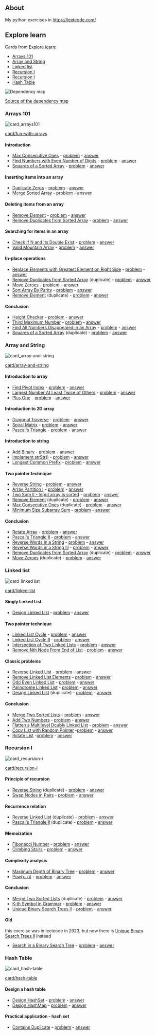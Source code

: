 ## About

My python exercises in https://leetcode.com/

## Explore learn

Cards from [Explore learn](https://leetcode.com/explore/learn/):

- [Arrays 101](#Arrays-101)
- [Array and String](#Array-and-String)
- [Linked list](#Linked-list)
- [Recursion I](#Recursion-I)
- [Recursion I](#Recursion-I)
- [Hash Table](#Hash-Table)

![Dependency map](.assets/dependency_map.png)

[Source of the dependency map](https://leetcode.com/explore/learn/card/the-leetcode-beginners-guide/679/sql-syntax/4358/)


### Arrays 101

![card_arrays101](.assets/card_arrays101.png)

[card/fun-with-arrays](https://leetcode.com/explore/learn/card/fun-with-arrays/)

#### Introduction

- [Max Consecutive Ones](https://leetcode.com/explore/learn/card/fun-with-arrays/521/introduction/3238/) - [problem](https://leetcode.com/problems/max-consecutive-ones) - [answer](problems/test_max_consecutive_ones.py)
- [Find Numbers with Even Number of Digits](https://leetcode.com/explore/learn/card/fun-with-arrays/521/introduction/3237/) - [problem](https://leetcode.com/problems/find-numbers-with-even-number-of-digits) - [answer](problems/test_find_numbers_with_even_number_of_digits.py)
- [Squares of a Sorted Array](https://leetcode.com/explore/learn/card/fun-with-arrays/521/introduction/3240/) - [problem](https://leetcode.com/problems/squares-of-a-sorted-array) - [answer](problems/test_squares_of_a_sorted_array.py)

#### Inserting items into an array

- [Duplicate Zeros](https://leetcode.com/explore/learn/card/fun-with-arrays/525/inserting-items-into-an-array/3245/) - [problem](https://leetcode.com/problems/duplicate-zeros) - [answer](problems/test_duplicate_zeros.py)
- [Merge Sorted Array](https://leetcode.com/explore/learn/card/fun-with-arrays/525/inserting-items-into-an-array/3253/) - [problem](https://leetcode.com/problems/merge-sorted-array) - [answer](problems/test_merge_sorted_array.py)

#### Deleting items from an array

- [Remove Element](https://leetcode.com/explore/learn/card/fun-with-arrays/526/deleting-items-from-an-array/3247/) - [problem](https://leetcode.com/problems/remove-element) - [answer](problems/test_remove_element.py)
- [Remove Duplicates from Sorted Array](https://leetcode.com/explore/learn/card/fun-with-arrays/526/deleting-items-from-an-array/3248/) - [problem](https://leetcode.com/problems/remove-duplicates-from-sorted-array) - [answer](problems/test_remove_duplicates_from_sorted_array.py)

#### Searching for items in an array

- [Check If N and Its Double Exist](https://leetcode.com/explore/learn/card/fun-with-arrays/527/searching-for-items-in-an-array/3250/) - [problem](https://leetcode.com/problems/check-if-n-and-its-double-exist) - [answer](problems/test_check_if_n_and_its_double_exist.py)
- [Valid Mountain Array](https://leetcode.com/explore/learn/card/fun-with-arrays/527/searching-for-items-in-an-array/3251/) - [problem](https://leetcode.com/problems/valid-mountain-array) - [answer](problems/test_valid_mountain_array.py)

#### In-place operations

- [Replace Elements with Greatest Element on Right Side](https://leetcode.com/explore/learn/card/fun-with-arrays/511/in-place-operations/3259/) - [problem](https://leetcode.com/problems/replace-elements-with-greatest-element-on-right-side) - [answer](problems/test_replace_elements_with_greatest_element_on_right_side.py)
- [Remove Duplicates from Sorted Array](https://leetcode.com/explore/learn/card/fun-with-arrays/511/in-place-operations/3258/) (duplicate) - [problem](https://leetcode.com/problems/remove-duplicates-from-sorted-array) - [answer](problems/test_remove_duplicates_from_sorted_array.py)
- [Move Zeroes](https://leetcode.com/explore/learn/card/fun-with-arrays/511/in-place-operations/3157/) - [problem](https://leetcode.com/problems/move-zeroes) - [answer](problems/test_move_zeroes.py)
- [Sort Array By Parity](https://leetcode.com/explore/learn/card/fun-with-arrays/511/in-place-operations/3260/) - [problem](https://leetcode.com/problems/sort-array-by-parity) - [answer](problems/test_sort_array_by_parity.py)
- [Remove Element](https://leetcode.com/explore/learn/card/fun-with-arrays/511/in-place-operations/3575/) (duplicate) - [problem](https://leetcode.com/problems/remove-element) - [answer](problems/test_remove_element.py)

#### Conclusion

- [Height Checker](https://leetcode.com/explore/learn/card/fun-with-arrays/523/conclusion/3228/) - [problem](https://leetcode.com/problems/height-checker) - [answer](problems/test_height_checker.py)
- [Third Maximum Number](https://leetcode.com/explore/learn/card/fun-with-arrays/523/conclusion/3231/) - [problem](https://leetcode.com/problems/third-maximum-number) - [answer](problems/test_third_maximum_number.py)
- [Find All Numbers Disappeared in an Array](https://leetcode.com/explore/learn/card/fun-with-arrays/523/conclusion/3270/) - [problem](https://leetcode.com/problems/find-all-numbers-disappeared-in-an-array) - [answer](problems/test_find_all_numbers_disappeared_in_an_array.py)
- [Squares of a Sorted Array](https://leetcode.com/explore/learn/card/fun-with-arrays/523/conclusion/3574/) (duplicate) - [problem](https://leetcode.com/problems/squares-of-a-sorted-array) - [answer](problems/test_squares_of_a_sorted_array.py)

### Array and String

![card_array-and-string](.assets/card_array-and-string.png)

[card/array-and-string](https://leetcode.com/explore/learn/card/array-and-string/)

#### Introduction to array

- [Find Pivot Index](https://leetcode.com/explore/learn/card/array-and-string/201/introduction-to-array/1144/) - [problem](https://leetcode.com/problems/find-pivot-index) - [answer](problems/test_find_pivot_index.py)
- [Largest Number At Least Twice of Others](https://leetcode.com/explore/learn/card/array-and-string/201/introduction-to-array/1147/) - [problem](https://leetcode.com/problems/largest-number-at-least-twice-of-others) - [answer](problems/test_largest_number_at_least_twice_of_others.py)
- [Plus One](https://leetcode.com/explore/learn/card/array-and-string/201/introduction-to-array/1148/) - [problem](https://leetcode.com/problems/plus-one) - [answer](problems/test_plus_one.py)

#### Introduction to 2D array

- [Diagonal Traverse](https://leetcode.com/explore/learn/card/array-and-string/202/introduction-to-2d-array/1167/) - [problem](https://leetcode.com/problems/diagonal-traverse) - [answer](problems/test_diagonal_traverse.py)
- [Spiral Matrix](https://leetcode.com/explore/learn/card/array-and-string/202/introduction-to-2d-array/1168/) - [problem](https://leetcode.com/problems/spiral-matrix) - [answer](problems/test_spiral_matrix.py)
- [Pascal's Triangle](https://leetcode.com/explore/learn/card/array-and-string/202/introduction-to-2d-array/1170/) - [problem](https://leetcode.com/problems/pascals-triangle) - [answer](problems/test_pascals_triangle.py)

#### Introduction to string

- [Add Binary](https://leetcode.com/explore/learn/card/array-and-string/203/introduction-to-string/1160/) - [problem](https://leetcode.com/problems/add-binary) - [answer](problems/test_add_binary.py)
- [Implement strStr()](https://leetcode.com/explore/learn/card/array-and-string/203/introduction-to-string/1161/) - [problem](https://leetcode.com/problems/find-the-index-of-the-first-occurrence-in-a-string) - [answer](problems/test_find_the_index_of_the_first_occurrence_in_a_string.py)
- [Longest Common Prefix](https://leetcode.com/explore/learn/card/array-and-string/203/introduction-to-string/1162/) - [problem](https://leetcode.com/problems/longest-common-prefix) - [answer](problems/test_longest_common_prefix.py)

#### Two pointer technique

- [Reverse String](https://leetcode.com/explore/learn/card/array-and-string/205/array-two-pointer-technique/1183/) - [problem](https://leetcode.com/problems/reverse-string) - [answer](problems/test_reverse_string.py)
- [Array Partition I](https://leetcode.com/explore/learn/card/array-and-string/205/array-two-pointer-technique/1154/) - [problem](https://leetcode.com/problems/array-partition) - [answer](problems/test_array_partition.py)
- [Two Sum II - Input array is sorted](https://leetcode.com/explore/learn/card/array-and-string/205/array-two-pointer-technique/1153/) - [problem](https://leetcode.com/problems/two-sum-ii-input-array-is-sorted) - [answer](problems/test_array_partition.py)
- [Remove Element](https://leetcode.com/explore/learn/card/array-and-string/205/array-two-pointer-technique/1151/) (duplicate) - [problem](https://leetcode.com/problems/remove-element) - [answer](problems/test_remove_element.py)
- [Max Consecutive Ones](https://leetcode.com/explore/learn/card/array-and-string/205/array-two-pointer-technique/1301/) (duplicate) - [problem](https://leetcode.com/problems/max-consecutive-ones) - [answer](problems/test_max_consecutive_ones.py)
- [Minimum Size Subarray Sum](https://leetcode.com/explore/learn/card/array-and-string/205/array-two-pointer-technique/1299/) - [problem](https://leetcode.com/problems/minimum-size-subarray-sum) - [answer](problems/test_minimum_size_subarray_sum.py)

#### Conclusion

- [Rotate Array](https://leetcode.com/explore/learn/card/array-and-string/204/conclusion/1182/) - [problem](https://leetcode.com/problems/rotate-array) - [answer](problems/test_minimum_size_subarray_sum.py)
- [Pascal's Triangle II](https://leetcode.com/explore/learn/card/array-and-string/204/conclusion/1171/) - [problem](https://leetcode.com/problems/pascals-triangle-ii) - [answer](problems/test_pascals_triangle_ii.py)
- [Reverse Words in a String](https://leetcode.com/explore/learn/card/array-and-string/204/conclusion/1164/) - [problem](https://leetcode.com/problems/reverse-words-in-a-string) - [answer](problems/test_reverse_words_in_a_string.py)
- [Reverse Words in a String III](https://leetcode.com/explore/learn/card/array-and-string/204/conclusion/1165/) - [problem](https://leetcode.com/problems/reverse-words-in-a-string-iii) - [answer](problems/test_reverse_words_in_a_string_iii.py)
- [Remove Duplicates from Sorted Array](https://leetcode.com/explore/learn/card/fun-with-arrays/511/in-place-operations/3258/) (duplicate) - [problem](https://leetcode.com/problems/remove-duplicates-from-sorted-array) - [answer](problems/test_remove_duplicates_from_sorted_array.py)
- [Move Zeroes](https://leetcode.com/explore/learn/card/fun-with-arrays/511/in-place-operations/3157/) (duplicate) - [problem](https://leetcode.com/problems/move-zeroes) - [answer](problems/test_move_zeroes.py)

### Linked list

![card_linked list](.assets/card_linked-list.png)

[card/linked-list](https://leetcode.com/explore/learn/card/linked-list/)

#### Singly Linked List

- [Design Linked List](https://leetcode.com/explore/learn/card/linked-list/209/singly-linked-list/1290/) - [problem](https://leetcode.com/problems/design-linked-list) - [answer](problems/test_design_linked_list.py)

#### Two pointer technique

- [Linked List Cycle](https://leetcode.com/explore/learn/card/linked-list/214/two-pointer-technique/1212/) - [problem](https://leetcode.com/problems/linked-list-cycle) - [answer](problems/test_linked_list_cycle.py)
- [Linked List Cycle II](https://leetcode.com/explore/learn/card/linked-list/214/two-pointer-technique/1214/) - [problem](https://leetcode.com/problems/linked-list-cycle-ii) - [answer](problems/test_linked_list_cycle_ii.py)
- [Intersection of Two Linked Lists](https://leetcode.com/explore/learn/card/linked-list/214/two-pointer-technique/1215/) - [problem](https://leetcode.com/problems/intersection-of-two-linked-lists) - [answer](problems/test_intersection_of_two_linked_lists.py)
- [Remove Nth Node From End of List](https://leetcode.com/explore/learn/card/linked-list/214/two-pointer-technique/1296/) - [problem](https://leetcode.com/problems/remove-nth-node-from-end-of-list) - [answer](problems/test_remove_nth_node_from_end_of_list.py)

#### Classic problems

- [Reverse Linked List](https://leetcode.com/explore/learn/card/linked-list/219/classic-problems/1205/) - [problem](https://leetcode.com/problems/reverse-linked-list) - [answer](problems/test_reverse_linked_list.py)
- [Remove Linked List Elements](https://leetcode.com/explore/learn/card/linked-list/219/classic-problems/1207/) - [problem](https://leetcode.com/problems/remove-linked-list-elements) - [answer](problems/test_remove_linked_list_elements.py)
- [Odd Even Linked List](https://leetcode.com/explore/learn/card/linked-list/219/classic-problems/1208/) - [problem](https://leetcode.com/problems/odd-even-linked-list) - [answer](problems/test_odd_even_linked_list.py)
- [Palindrome Linked List](https://leetcode.com/explore/learn/card/linked-list/219/classic-problems/1209/) - [problem](https://leetcode.com/problems/palindrome-linked-list) - [answer](problems/test_palindrome_linked_list.py)
- [Design Linked List](https://leetcode.com/explore/learn/card/linked-list/210/doubly-linked-list/1294/) (duplicate) - [problem](https://leetcode.com/problems/design-linked-list) - [answer](problems/test_design_linked_list.py)

#### Conclusion

- [Merge Two Sorted Lists](https://leetcode.com/explore/learn/card/linked-list/213/conclusion/1227/) - [problem](https://leetcode.com/problems/merge-two-sorted-lists) - [answer](problems/test_merge_two_sorted_lists.py)
- [Add Two Numbers](https://leetcode.com/explore/learn/card/linked-list/213/conclusion/1228/) - [problem](https://leetcode.com/problems/add-two-numbers) - [answer](problems/test_add_two_numbers.py)
- [Flatten a Multilevel Doubly Linked List](https://leetcode.com/explore/learn/card/linked-list/213/conclusion/1225/) - [problem](https://leetcode.com/problems/flatten-a-multilevel-doubly-linked-list) - [answer](problems/test_flatten_a_multilevel_doubly_linked_list.py)
- [Copy List with Random Pointer](https://leetcode.com/explore/learn/card/linked-list/213/conclusion/1229/) -[problem](https://leetcode.com/problems/copy-list-with-random-pointer) - [answer](problems/test_copy_list_with_random_pointer.py)
- [Rotate List](https://leetcode.com/explore/learn/card/linked-list/213/conclusion/1295/) -[problem](https://leetcode.com/problems/rotate-list) - [answer](problems/test_rotate_list.py)

### Recursion I

![card_recursion-i](.assets/card_recursion-i.png)

[card/recursion-i](https://leetcode.com/explore/learn/card/recursion-i/)

#### Principle of recursion

- [Reverse String](https://leetcode.com/explore/featured/card/recursion-i/250/principle-of-recursion/1440/) (duplicate) - [problem](https://leetcode.com/problems/reverse-string) - [answer](problems/test_reverse_string.py)
- [Swap Nodes in Pairs](https://leetcode.com/explore/featured/card/recursion-i/250/principle-of-recursion/1681/) - [problem](https://leetcode.com/problems/swap-nodes-in-pairs) - [answer](problems/test_swap_nodes_in_pairs.py)

#### Recurrence relation

- [Reverse Linked List](https://leetcode.com/explore/featured/card/recursion-i/251/scenario-i-recurrence-relation/2378/) (duplicate) - [problem](https://leetcode.com/problems/reverse-linked-list) - [answer](problems/test_reverse_linked_list.py)
- [Pascal's Triangle II](https://leetcode.com/explore/featured/card/recursion-i/251/scenario-i-recurrence-relation/3234/) (duplicate) - [problem](https://leetcode.com/problems/pascals-triangle-ii) - [answer](problems/test_pascals_triangle_ii.py)

#### Memoization

- [Fibonacci Number](https://leetcode.com/explore/featured/card/recursion-i/255/recursion-memoization/1661/) - [problem](https://leetcode.com/problems/fibonacci-number) - [answer](problems/test_fibonacci_number.py)
- [Climbing Stairs](https://leetcode.com/explore/featured/card/recursion-i/255/recursion-memoization/1662/) - [problem](https://leetcode.com/problems/climbing-stairs) - [answer](problems/test_fibonacci_number.py)

#### Complexity analysis

- [Maximum Depth of Binary Tree](https://leetcode.com/explore/learn/card/recursion-i/256/complexity-analysis/2375/) - [problem](https://leetcode.com/problems/maximum-depth-of-binary-tree) - [answer](problems/test_maximum_depth_of_binary_tree.py)
- [Pow(x, n)](https://leetcode.com/explore/learn/card/recursion-i/256/complexity-analysis/2380/) - [problem](https://leetcode.com/problems/powx-n) - [answer](problems/test_powx_n.py)

#### Conclusion

- [Merge Two Sorted Lists](https://leetcode.com/explore/learn/card/recursion-i/253/conclusion/2382/) (duplicate) - [problem](https://leetcode.com/problems/merge-two-sorted-lists) - [answer](problems/test_merge_two_sorted_lists.py)
- [K-th Symbol in Grammar](https://leetcode.com/explore/learn/card/recursion-i/253/conclusion/1675/) - [problem](https://leetcode.com/problems/k-th-symbol-in-grammar) - [answer](problems/test_k_th_symbol_in_grammar.py)
- [Unique Binary Search Trees II] - [problem](https://leetcode.com/problems/unique-binary-search-trees-ii) - [answer](problems/test_unique_binary_search_trees_ii.py)

[Unique Binary Search Trees II]: https://leetcode.com/explore/learn/card/recursion-i/253/conclusion/2384/

#### Old

this exercise was in leetcode in 2023, but now there is [Unique Binary Search Trees II] instead

- [Search in a Binary Search Tree](https://leetcode.com/explore/learn/card/recursion-i/251/scenario-i-recurrence-relation/3233/) - [problem](https://leetcode.com/problems/search-in-a-binary-search-tree) - [answer](problems/test_search_in_a_binary_search_tree.py)

### Hash Table

![card_hash-table](.assets/card_hash-table.png)

[card/hash-table](https://leetcode.com/explore/learn/card/hash-table/)

#### Design a hash table

- [Design HashSet](https://leetcode.com/explore/learn/card/hash-table/182/practical-applications/1139/) - [problem](https://leetcode.com/problems/design-hashset) - [answer](problems/test_design_hashset.py)
- [Design HashMap](https://leetcode.com/explore/learn/card/hash-table/182/practical-applications/1140/) - [problem](https://leetcode.com/problems/design-hashmap) - [answer](problems/test_design_hashmap.py)

#### Practical application - hash set

- [Contains Duplicate](https://leetcode.com/explore/learn/card/hash-table/183/combination-with-other-algorithms/1112/) - [problem](https://leetcode.com/problems/contains-duplicate) - [answer](problems/test_contains_duplicate.py)
